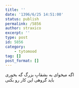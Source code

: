 ```yaml
---
title: ''
date: '1396/6/25 14:51:00'
status: publish
permalink: /5856
author: straxico
excerpt: ''
type: post
id: 5856
category:
    - tytomood
tag: []
post_format: []
---
```

اگه میخوای یه بشقابِ بزرگ گه بخوری  
باید گروهی این کار رو بکنی